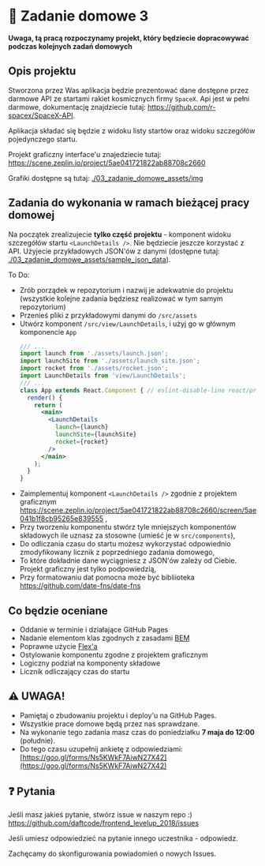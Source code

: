 # 📖 Zadanie domowe 3

**Uwaga, tą pracą rozpoczynamy projekt, który będziecie dopracowywać podczas kolejnych zadań domowych**

## Opis projektu

Stworzona przez Was aplikacja będzie prezentować dane dostępne przez darmowe API ze startami rakiet kosmicznych firmy `SpaceX`.
Api jest w pełni darmowe, dokumentację znajdziecie tutaj: https://github.com/r-spacex/SpaceX-API.

Aplikacja składać się będzie z widoku listy startów oraz widoku szczegółów pojedynczego startu.

Projekt graficzny interface'u znajedziecie tutaj: https://scene.zeplin.io/project/5ae041721822ab88708c2660

Grafiki dostępne są tutaj: [./03_zadanie_domowe_assets/img](./03_zadanie_domowe_assets/img)

## Zadania do wykonania w ramach bieżącej pracy domowej

Na początek zrealizujecie **tylko część projektu** - komponent widoku szczegółów startu `<LaunchDetails />`. Nie będziecie jeszcze korzystać z API. Użyjecie przykładowych JSON'ów z danymi (dostępne tutaj: [./03_zadanie_domowe_assets/sample_json_data](./03_zadanie_domowe_assets/sample_json_data)).

To Do:
* Zrób porządek w repozytorium i nazwij je adekwatnie do projektu (wszystkie kolejne zadania będziesz realizować w tym samym repozytorium)
* Przenieś pliki z przykładowymi danymi do `/src/assets`
* Utwórz komponent `/src/view/LaunchDetails`, i użyj go w głównym komponencie `App`
  ```jsx
  /// ...
  import launch from './assets/launch.json';
  import launchSite from './assets/launch_site.json';
  import rocket from './assets/rocket.json';
  import LaunchDetails from 'view/LaunchDetails';
  /// ...
  class App extends React.Component { // eslint-disable-line react/prefer-stateless-function
    render() {
      return (
        <main>
          <LaunchDetails
            launch={launch}
            launchSite={launchSite}
            rocket={rocket}
          />
        </main>
      );
    }
  }
  ```
* Zaimplementuj komponent `<LaunchDetails />` zgodnie z projektem graficznym https://scene.zeplin.io/project/5ae041721822ab88708c2660/screen/5ae041b1f8cb95265e839555 ,
* Przy tworzeniu komponentu stwórz tyle mniejszych komponentów składowych ile uznasz za stosowne (umieść je w `src/components`),
* Do odliczania czasu do startu możesz wykorzystać odpowiednio zmodyfikowany licznik z poprzedniego zadania domowego,
* To które dokładnie dane wyciągniesz z JSON'ów zależy od Ciebie. Projekt graficzny jest tylko podpowiedzią,
* Przy formatowaniu dat pomocna może być bibliioteka https://github.com/date-fns/date-fns

## Co będzie oceniane

* Oddanie w terminie i działające GitHub Pages
* Nadanie elementom klas zgodnych z zasadami [BEM](https://en.bem.info/methodology/quick-start/)
* Poprawne użycie [Flex'a](https://css-tricks.com/snippets/css/a-guide-to-flexbox/)
* Ostylowanie komponentu zgodne z projektem graficznym
* Logiczny podział na komponenty składowe
* Licznik odliczający czas do startu

## ⚠️ UWAGA!
- Pamiętaj o zbudowaniu projektu i deploy'u na GitHub Pages.
- Wszystkie prace domowe będą przez nas sprawdzane.
- Na wykonanie tego zadania masz czas do poniedziałku  **7 maja do 12:00** (południe).
- Do tego czasu uzupełnij ankietę z odpowiedziami: [https://goo.gl/forms/Ns5KWkF7AiwN27X42](https://goo.gl/forms/Ns5KWkF7AiwN27X42)


## ❓ Pytania

Jeśli masz jakieś pytanie, stwórz issue w naszym repo :)  https://github.com/daftcode/frontend_levelup_2018/issues

Jeśli umiesz odpowiedzieć na pytanie innego uczestnika - odpowiedz.

Zachęcamy do skonfigurowania powiadomień o nowych Issues.
